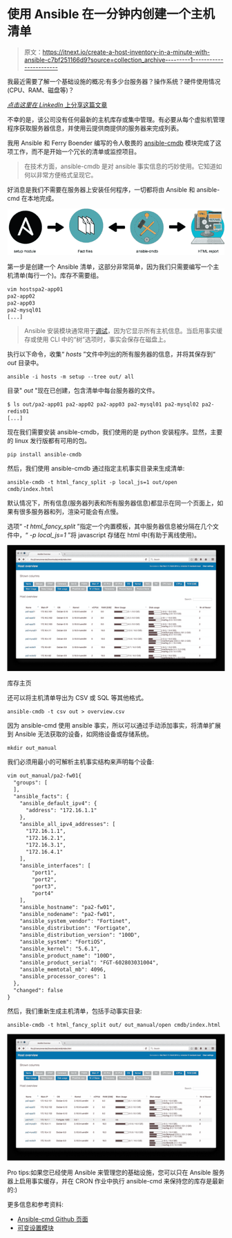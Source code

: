 # 使用 Ansible 在一分钟内创建一个主机清单

> 原文：<https://itnext.io/create-a-host-inventory-in-a-minute-with-ansible-c7bf251166d9?source=collection_archive---------1----------------------->

我最近需要了解一个基础设施的概况:有多少台服务器？操作系统？硬件使用情况(CPU、RAM、磁盘等)？

[*点击这里在 LinkedIn* 上分享这篇文章](https://www.linkedin.com/cws/share?url=https%3A%2F%2Fitnext.io%2Fcreate-a-host-inventory-in-a-minute-with-ansible-c7bf251166d9)

不幸的是，该公司没有任何最新的主机库存或集中管理。有必要从每个虚拟机管理程序获取服务器信息，并使用云提供商提供的服务器来完成列表。

我用 Ansible 和 Ferry Boender 编写的令人敬畏的 [ansible-cmdb](https://github.com/fboender/ansible-cmdb) 模块完成了这项工作，而不是开始一个冗长的清单或监控项目。

> 在技术方面，ansible-cmdb 是对 ansible 事实信息的巧妙使用。它知道如何以非常方便格式呈现它。

好消息是我们不需要在服务器上安装任何程序，一切都将由 Ansible 和 ansible-cmd 在本地完成。

![](img/4d4d80f7cfd523892afe716eff70e59b.png)

第一步是创建一个 Ansible 清单，这部分非常简单，因为我们只需要编写一个主机清单(每行一个)。库存不需要组。

```
vim hostspa2-app01
pa2-app02
pa2-app03
pa2-mysql01
[...]
```

> Ansible 安装模块通常用于[调试](http://docs.ansible.com/ansible/latest/faq.html#how-do-i-see-a-list-of-all-of-the-ansible-variables)，因为它显示所有主机信息。当启用事实缓存或使用 CLI 中的“树”选项时，事实会保存在磁盘上。

执行以下命令，收集“ *hosts* ”文件中列出的所有服务器的信息，并将其保存到“ *out* 目录中。

```
ansible -i hosts -m setup --tree out/ all
```

目录" *out* "现在已创建，包含清单中每台服务器的文件。

```
$ ls out/pa2-app01 pa2-app02 pa2-app03 pa2-mysql01 pa2-mysql02 pa2-redis01
[...]
```

现在我们需要安装 ansible-cmdb，我们使用的是 python 安装程序。显然，主要的 linux 发行版都有可用的包。

```
pip install ansible-cmdb
```

然后，我们使用 ansible-cmdb 通过指定主机事实目录来生成清单:

```
ansible-cmdb -t html_fancy_split -p local_js=1 out/open cmdb/index.html
```

默认情况下，所有信息(服务器列表和所有服务器信息)都显示在同一个页面上，如果有很多服务器和列，渲染可能会有点慢。

选项“ *-t html_fancy_split* ”指定一个内置模板，其中服务器信息被分隔在几个文件中，“ *-p local_js=1* ”将 javascript 存储在 html 中(有助于离线使用)。

![](img/266636b80bbdcd9c154b50bb21ec5479.png)

库存主页

还可以将主机清单导出为 CSV 或 SQL 等其他格式。

```
ansible-cmdb -t csv out > overview.csv
```

因为 ansible-cmd 使用 ansible 事实，所以可以通过手动添加事实，将清单扩展到 Ansible 无法获取的设备，如网络设备或存储系统。

```
mkdir out_manual
```

我们必须用最小的可解析主机事实结构来声明每个设备:

```
vim out_manual/pa2-fw01{
  "groups": [
  ],
  "ansible_facts": {
    "ansible_default_ipv4": {
      "address": "172.16.1.1"
    }, 
    "ansible_all_ipv4_addresses": [
      "172.16.1.1",
      "172.16.2.1",
      "172.16.3.1",
      "172.16.4.1"
    ], 
    "ansible_interfaces": [
        "port1", 
        "port2", 
        "port3", 
        "port4"
    ], 
    "ansible_hostname": "pa2-fw01", 
    "ansible_nodename": "pa2-fw01", 
    "ansible_system_vendor": "Fortinet", 
    "ansible_distribution": "Fortigate", 
    "ansible_distribution_version": "100D", 
    "ansible_system": "FortiOS", 
    "ansible_kernel": "5.6.1", 
    "ansible_product_name": "100D", 
    "ansible_product_serial": "FGT-602803031004", 
    "ansible_memtotal_mb": 4096, 
    "ansible_processor_cores": 1
  }, 
  "changed": false
}
```

然后，我们重新生成主机清单，包括手动事实目录:

```
ansible-cmdb -t html_fancy_split out/ out_manual/open cmdb/index.html
```

![](img/ec7423925b9ed3af3ae509ca2f574f9b.png)

Pro tips:如果您已经使用 Ansible 来管理您的基础设施，您可以只在 Ansible 服务器上启用事实缓存，并在 CRON 作业中执行 ansible-cmd 来保持您的库存是最新的:)

更多信息和参考资料:

*   [Ansible-cmd Github 页面](https://github.com/fboender/ansible-cmdb)
*   [可变设置模块](http://docs.ansible.com/ansible/latest/setup_module.html)